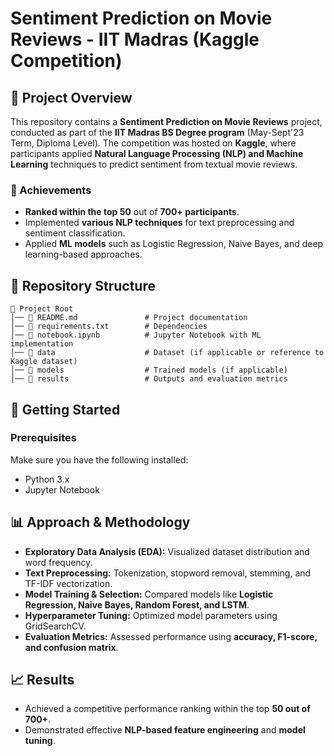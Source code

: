 # Sentiment Prediction on Movie Reviews - IIT Madras (Kaggle Competition)

## 📌 Project Overview
This repository contains a **Sentiment Prediction on Movie Reviews** project, conducted as part of the **IIT Madras BS Degree program** (May-Sept'23 Term, Diploma Level). The competition was hosted on **Kaggle**, where participants applied **Natural Language Processing (NLP) and Machine Learning** techniques to predict sentiment from textual movie reviews. 

### 🎯 Achievements
- **Ranked within the top 50** out of **700+ participants**.
- Implemented **various NLP techniques** for text preprocessing and sentiment classification.
- Applied **ML models** such as Logistic Regression, Naive Bayes, and deep learning-based approaches.

## 📂 Repository Structure
```
📁 Project Root
│── 📜 README.md               # Project documentation
│── 📜 requirements.txt        # Dependencies
│── 📜 notebook.ipynb          # Jupyter Notebook with ML implementation
│── 📂 data                    # Dataset (if applicable or reference to Kaggle dataset)
│── 📂 models                  # Trained models (if applicable)
│── 📂 results                 # Outputs and evaluation metrics
```

## 🚀 Getting Started
### Prerequisites
Make sure you have the following installed:
- Python 3.x
- Jupyter Notebook

## 📊 Approach & Methodology
- **Exploratory Data Analysis (EDA):** Visualized dataset distribution and word frequency.
- **Text Preprocessing:** Tokenization, stopword removal, stemming, and TF-IDF vectorization.
- **Model Training & Selection:** Compared models like **Logistic Regression, Naive Bayes, Random Forest, and LSTM**.
- **Hyperparameter Tuning:** Optimized model parameters using GridSearchCV.
- **Evaluation Metrics:** Assessed performance using **accuracy, F1-score, and confusion matrix**.

## 📈 Results
- Achieved a competitive performance ranking within the top **50 out of 700+**.
- Demonstrated effective **NLP-based feature engineering** and **model tuning**.

